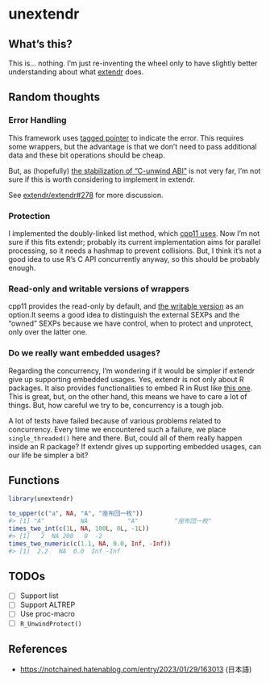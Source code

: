 
<!-- README.md is generated from README.Rmd. Please edit that file -->

# unextendr

<!-- badges: start -->
<!-- badges: end -->

## What’s this?

This is… nothing. I’m just re-inventing the wheel only to have slightly
better understanding about what [extendr](https://extendr.github.io/)
does.

## Random thoughts

### Error Handling

This framework uses [tagged
pointer](https://en.wikipedia.org/wiki/Tagged_pointer) to indicate the
error. This requires some wrappers, but the advantage is that we don’t
need to pass additional data and these bit operations should be cheap.

But, as (hopefully) [the stabilization of “C-unwind
ABI”](https://github.com/rust-lang/rust/issues/74990#issuecomment-1363473645)
is not very far, I’m not sure if this is worth considering to implement
in extendr.

See [extendr/extendr#278](https://github.com/extendr/extendr/issues/278)
for more discussion.

### Protection

I implemented the doubly-linked list method, which [cpp11
uses](https://cpp11.r-lib.org/articles/internals.html#protection). Now
I’m not sure if this fits extendr; probably its current implementation
aims for parallel processing, so it needs a hashmap to prevent
collisions. But, I think it’s not a good idea to use R’s C API
concurrently anyway, so this should be probably enough.

### Read-only and writable versions of wrappers

cpp11 provides the read-only by default, and [the writable
version](https://cpp11.r-lib.org/articles/motivations.html#copy-on-write-semantics)
as an option.It seems a good idea to distinguish the external SEXPs and
the “owned” SEXPs because we have control, when to protect and
unprotect, only over the latter one.

### Do we really want embedded usages?

Regarding the concurrency, I’m wondering if it would be simpler if
extendr give up supporting embedded usages. Yes, extendr is not only
about R packages. It also provides functionalities to embed R in Rust
like [this
one](https://github.com/yutannihilation/extendr-tide-api-server-example).
This is great, but, on the other hand, this means we have to care a lot
of things. But, how careful we try to be, concurrency is a tough job.

A lot of tests have failed because of various problems related to
concurrency. Every time we encountered such a failure, we place
`single_threaded()` here and there. But, could all of them really happen
inside an R package? If extendr gives up supporting embedded usages, can
our life be simpler a bit?

## Functions

``` r
library(unextendr)

to_upper(c("a", NA, "A", "座布団一枚"))
#> [1] "A"          NA           "A"          "座布団一枚"
times_two_int(c(1L, NA, 100L, 0L, -1L))
#> [1]   2  NA 200   0  -2
times_two_numeric(c(1.1, NA, 0.0, Inf, -Inf))
#> [1]  2.2   NA  0.0  Inf -Inf
```

## TODOs

- [ ] Support list
- [ ] Support ALTREP
- [ ] Use proc-macro
- [ ] `R_UnwindProtect()`

## References

- <https://notchained.hatenablog.com/entry/2023/01/29/163013> (日本語)
